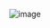 ![image](https://user-images.githubusercontent.com/83149058/163238121-aa75cb81-717f-4958-800a-7bdb4a64ef70.png)
